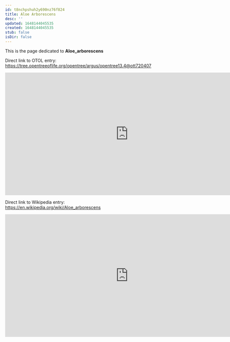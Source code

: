 ```yaml
---
id: t8nchpshuh2y690nz76f824
title: Aloe Arborescens
desc: ''
updated: 1648144045535
created: 1648144045535
stub: false
isDir: false
---
```

This is the page dedicated to **Aloe_arborescens**


Direct link to OTOL entry: https://tree.opentreeoflife.org/opentree/argus/opentree13.4@ott720407



<html>
    <body>
    <iframe src="https://tree.opentreeoflife.org/opentree/argus/opentree13.4@ott720407"
    width="800" height="400" frameborder="0" allowfullscreen> </iframe>
    </body>
</html>
    


Direct link to Wikipedia entry: https://en.wikipedia.org/wiki/Aloe_arborescens



<html>
    <body>
    <iframe src="https://en.wikipedia.org/wiki/Aloe_arborescens"
    width="800" height="400" frameborder="0" allowfullscreen> </iframe>
    </body>
</html>
    
